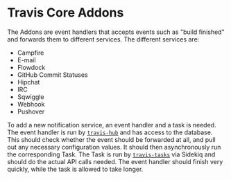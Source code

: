 # Travis Core Addons

The Addons are event handlers that accepts events such as "build finished" and forwards them to different services. The different services are:

- Campfire
- E-mail
- Flowdock
- GitHub Commit Statuses
- Hipchat
- IRC
- Sqwiggle
- Webhook
- Pushover

To add a new notification service, an event handler and a task is needed. The event handler is run by [`travis-hub`](https://github.com/travis-ci/travis-hub) and has access to the database. This should check whether the event should be forwarded at all, and pull out any necessary configuration values. It should then asynchronously run the corresponding Task. The Task is run by [`travis-tasks`](https://github.com/travis-ci/travis-tasks) via Sidekiq and should do the actual API calls needed. The event handler should finish very quickly, while the task is allowed to take longer.
